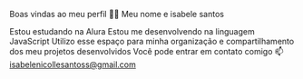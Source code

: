 Boas vindas ao meu perfil 💙💙
Meu nome e isabele santos

Estou estudando na Alura
Estou me desenvolvendo na linguagem JavaScript
Utilizo esse espaço para minha organização e compartilhamento dos meu projetos desenvolvidos
Você pode entrar em contato comigo 📫
isabelenicollesantoss@gmail.com

